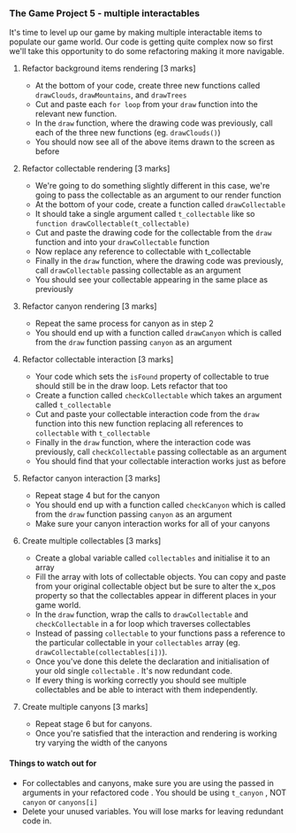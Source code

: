 ### The Game Project 5 - multiple interactables

It's time to level up our game by making multiple interactable items to populate our game world. Our code is getting quite complex now so first we'll take this opportunity to do some refactoring making it more navigable.

1. Refactor background items rendering [3 marks]

   - At the bottom of your code, create three new functions called `drawClouds`, `drawMountains`, and `drawTrees`
   - Cut and paste each `for loop` from your `draw` function into the relevant new function.
   - In the `draw` function, where the drawing code was previously, call each of the three new functions (eg. `drawClouds()`)
   - You should now see all of the above items drawn to the screen as before

2. Refactor collectable rendering [3 marks]

   - We're going to do something slightly different in this case, we're going to pass the collectable as an argument to our render function
   - At the bottom of your code, create a function called `drawCollectable`
   - It should take a single argument called `t_collectable` like so `function drawCollectable(t_collectable)`
   - Cut and paste the drawing code for the collectable from the `draw` function and into your `drawCollectable` function
   - Now replace any reference to collectable with t_collectable
   - Finally in the `draw` function, where the drawing code was previously, call `drawCollectable` passing collectable as an argument
   - You should see your collectable appearing in the same place as previously

3. Refactor canyon rendering [3 marks]

   - Repeat the same process for canyon as in step 2
   - You should end up with a function called `drawCanyon` which is called from the `draw` function passing `canyon` as an argument

4. Refactor collectable interaction [3 marks]

   - Your code which sets the `isFound` property of collectable to true should still be in the draw loop. Lets refactor that too
   - Create a function called `checkCollectable` which takes an argument called `t_collectable`
   - Cut and paste your collectable interaction code from the `draw` function into this new function replacing all references to `collectable` with `t_collectable`
   - Finally in the `draw` function, where the interaction code was previously, call `checkCollectable` passing collectable as an argument
   - You should find that your collectable interaction works just as before

5. Refactor canyon interaction [3 marks]

   - Repeat stage 4 but for the canyon
   - You should end up with a function called `checkCanyon` which is called from the `draw` function passing `canyon` as an argument
   - Make sure your canyon interaction works for all of your canyons

6. Create multiple collectables [3 marks]

   - Create a global variable called `collectables` and initialise it to an array
   - Fill the array with lots of collectable objects. You can copy and paste from your original collectable object but be sure to alter the x_pos property so that the collectables appear in different places in your game world.
   - In the `draw` function, wrap the calls to `drawCollectable` and `checkCollectable` in a for loop which traverses collectables
   - Instead of passing `collectable` to your functions pass a reference to the particular collectable in your `collectables` array (eg. `drawCollectable(collectables[i])`).
   - Once you've done this delete the declaration and initialisation of your old single `collectable` . It's now redundant code.
   - If every thing is working correctly you should see multiple collectables and be able to interact with them independently.

7. Create multiple canyons [3 marks]
   - Repeat stage 6 but for canyons.
   - Once you're satisfied that the interaction and rendering is working try varying the width of the canyons

#### Things to watch out for

- For collectables and canyons, make sure you are using the passed in arguments in your refactored code . You should be using `t_canyon` , NOT `canyon` or `canyons[i]`
- Delete your unused variables. You will lose marks for leaving redundant code in.
